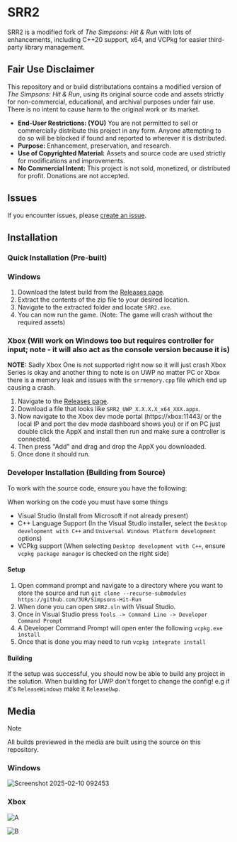 # SRR2

SRR2 is a modified fork of _The Simpsons: Hit & Run_ with lots of enhancements, including C++20 support, x64, and VCPkg for easier third-party library management. 

## Fair Use Disclaimer

This repository and or build distributations contains a modified version of _The Simpsons: Hit & Run_, using its original source code and assets strictly for non-commercial, educational, and archival purposes under fair use. There is no intent to cause harm to the original work or its market.

- **End-User Restrictions: (YOU)** You are not permitted to sell or commercially distribute this project in any form. Anyone attempting to do so will be blocked if found and reported to wherever it is distributed.
- **Purpose:** Enhancement, preservation, and research.
- **Use of Copyrighted Material:** Assets and source code are used strictly for modifications and improvements.
- **No Commercial Intent:** This project is not sold, monetized, or distributed for profit. Donations are not accepted.

## Issues

If you encounter issues, please [create an issue](https://github.com/3UR/Simpsons-Hit-Run/issues/new).

## Installation

### Quick Installation (Pre-built)

### Windows

1. Download the latest build from the [Releases page](https://github.com/3UR/Simpsons-Hit-Run/releases/latest).
2. Extract the contents of the zip file to your desired location.
3. Navigate to the extracted folder and locate `SRR2.exe`.
4. You can now run the game. (Note: The game will crash without the required assets)

### Xbox (Will work on Windows too but requires controller for input; note - it will also act as the console version because it is)

**NOTE:** Sadly Xbox One is not supported right now so it will just crash Xbox Series is okay and another thing to note is on UWP no matter PC or Xbox there is a memory leak and issues with the `srrmemory.cpp` file which end up causing a crash.

1. Navigate to the [Releases page](https://github.com/3UR/Simpsons-Hit-Run/releases/latest).
2. Download a file that looks like `SRR2_UWP_X.X.X.X_x64_XXX.appx`.
3. Now navigate to the Xbox dev mode portal (https://xbox:11443/ or the local IP and port the dev mode dashboard shows you) or if on PC just double click the AppX and install then run and make sure a controller is connected.
4. Then press "Add" and drag and drop the AppX you downloaded.
5. Once done it should run.

### Developer Installation (Building from Source)

To work with the source code, ensure you have the following:

When working on the code you must have some things

- Visual Studio (Install from Microsoft if not already present)
- C++ Language Support (In the Visual Studio installer, select the `Desktop development with C++` and `Universal Windows Platform development` options)
- VCPkg support (When selecting `Desktop development with C++`, ensure `vcpkg package manager` is checked on the right side)

#### Setup

1. Open command prompt and navigate to a directory where you want to store the source and run `git clone --recurse-submodules https://github.com/3UR/Simpsons-Hit-Run`
2. When done you can open `SRR2.sln` with Visual Studio.
3. Once in Visual Studio press `Tools -> Command Line -> Developer Command Prompt`
4. A Developer Command Prompt will open enter the following `vcpkg.exe install`
5. Once that is done you may need to run `vcpkg integrate install`

#### Building

If the setup was successful, you should now be able to build any project in the solution. When building for UWP don't forget to change the config! e.g if it's `ReleaseWindows` make it `ReleaseUwp`.

## Media

> [!NOTE]
> All builds previewed in the media are built using the source on this repository.

### Windows

![Screenshot 2025-02-10 092453](https://github.com/user-attachments/assets/7b5c9c6a-259d-4e5d-bd07-e429bd2f54bb)

### Xbox

![A](https://github.com/user-attachments/assets/9793dccf-5dd6-4bbf-beb6-a6db33521a0b)

![B](https://github.com/user-attachments/assets/ccfdb377-10ed-418b-a81b-932aad9938e1)

